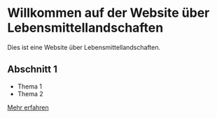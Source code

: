 # Willkommen auf der Website über Lebensmittellandschaften

Dies ist eine Website über Lebensmittellandschaften.

## Abschnitt 1
- Thema 1
- Thema 2

[Mehr erfahren](details.md)
